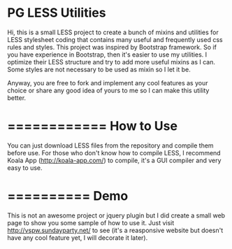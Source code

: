 PG LESS Utilities
============

Hi, this is a small LESS project to create a bunch of mixins and utilities for LESS stylesheet coding that contains many useful and frequently used css rules and styles. This project was inspired by Bootstrap framework. So if you have experience in Bootstrap, then it's easier to use my utilities. I optimize their LESS structure and try to add more useful mixins as I can. Some styles are not necessary to be used as mixin so I let it be. 

Anyway, you are free to fork and implement any cool features as your choice or share any good idea of yours to me so I can make this utility better.


============
How to Use
============
You can just download LESS files from the repository and compile them before use. For those who don't know how to compile LESS, I recommend Koala App (http://koala-app.com/) to compile, it's a GUI compiler and very easy to use.


==========
Demo
==========
This is not an awesome project or jquery plugin but I did create a small web page to show you some sample of how to use it. Just visit http://vspw.sundayparty.net/ to see (it's a reasponsive website but doesn't have any cool feature yet, I will decorate it later).
